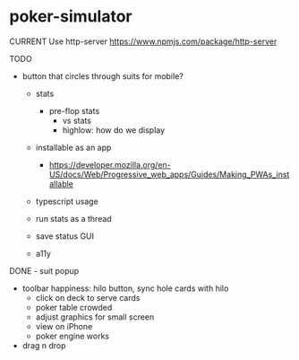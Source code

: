 # poker-simulator

CURRENT
Use http-server
https://www.npmjs.com/package/http-server

TODO
  - button that circles through suits for mobile?
	- stats
	  - pre-flop stats
		- vs stats
		- highlow: how do we display
	- installable as an app
	  - https://developer.mozilla.org/en-US/docs/Web/Progressive_web_apps/Guides/Making_PWAs_installable

	- typescript usage
	- run stats as a thread
	- save status GUI
	- a11y

DONE
	- suit popup
  - toolbar happiness: hilo button, sync hole cards with hilo
	- click on deck to serve cards
	- poker table crowded
	- adjust graphics for small screen
	- view on iPhone
	- poker engine works
  - drag n drop